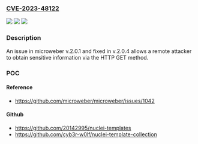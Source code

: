 ### [CVE-2023-48122](https://cve.mitre.org/cgi-bin/cvename.cgi?name=CVE-2023-48122)
![](https://img.shields.io/static/v1?label=Product&message=n%2Fa&color=blue)
![](https://img.shields.io/static/v1?label=Version&message=n%2Fa&color=blue)
![](https://img.shields.io/static/v1?label=Vulnerability&message=n%2Fa&color=brighgreen)

### Description

An issue in microweber v.2.0.1 and fixed in v.2.0.4 allows a remote attacker to obtain sensitive information via the HTTP GET method.

### POC

#### Reference
- https://github.com/microweber/microweber/issues/1042

#### Github
- https://github.com/20142995/nuclei-templates
- https://github.com/cyb3r-w0lf/nuclei-template-collection

